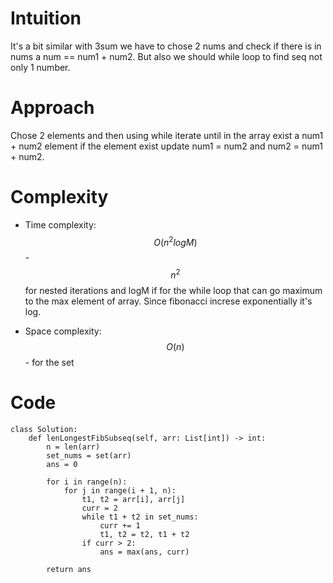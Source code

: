 # Intuition
It's a bit similar with 3sum we have to chose 2 nums and check if there is in nums a num == num1 + num2. But also we should while loop to find seq not only 1 number.

# Approach
Chose 2 elements and then using while iterate until in the array exist a num1 + num2 element if the element exist update num1 = num2 and num2 = num1 + num2.

# Complexity
- Time complexity:
$$O(n^2logM)$$ - $$n^2$$ for nested iterations and logM if for the while loop that can go maximum to the max element of array. Since fibonacci increse exponentially it's log. 

- Space complexity:
 $$O(n)$$ - for the set

# Code
```python3 []
class Solution:
    def lenLongestFibSubseq(self, arr: List[int]) -> int:
        n = len(arr)
        set_nums = set(arr)
        ans = 0

        for i in range(n):
            for j in range(i + 1, n):
                t1, t2 = arr[i], arr[j]
                curr = 2
                while t1 + t2 in set_nums:
                    curr += 1
                    t1, t2 = t2, t1 + t2
                if curr > 2: 
                    ans = max(ans, curr)

        return ans

```